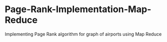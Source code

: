 # Page-Rank-Implementation-Map-Reduce
Implementing Page Rank algorithm for graph of airports using Map Reduce
